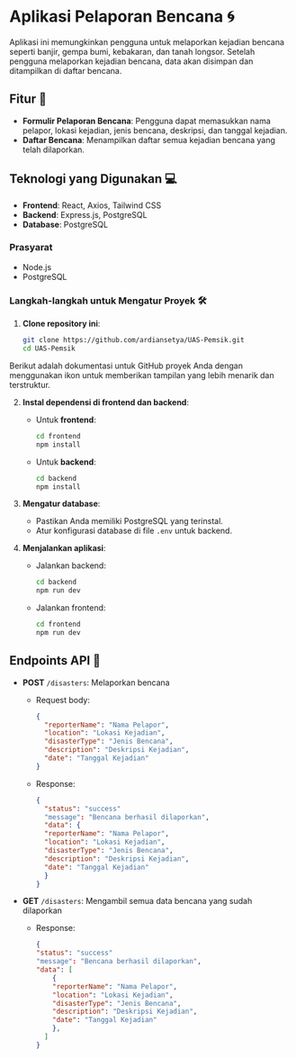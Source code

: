 # Aplikasi Pelaporan Bencana 🌀

Aplikasi ini memungkinkan pengguna untuk melaporkan kejadian bencana seperti banjir, gempa bumi, kebakaran, dan tanah longsor. Setelah pengguna melaporkan kejadian bencana, data akan disimpan dan ditampilkan di daftar bencana.

## Fitur 🔧
- **Formulir Pelaporan Bencana**: Pengguna dapat memasukkan nama pelapor, lokasi kejadian, jenis bencana, deskripsi, dan tanggal kejadian.
- **Daftar Bencana**: Menampilkan daftar semua kejadian bencana yang telah dilaporkan.

## Teknologi yang Digunakan 💻

- **Frontend**: React, Axios, Tailwind CSS
- **Backend**: Express.js, PostgreSQL
- **Database**: PostgreSQL

### Prasyarat

- Node.js
- PostgreSQL

### Langkah-langkah untuk Mengatur Proyek 🛠️

1. **Clone repository ini**:

   ```bash
   git clone https://github.com/ardiansetya/UAS-Pemsik.git
   cd UAS-Pemsik
Berikut adalah dokumentasi untuk GitHub proyek Anda dengan menggunakan ikon untuk memberikan tampilan yang lebih menarik dan terstruktur.

2. **Instal dependensi di frontend dan backend**:

   - Untuk **frontend**:
     ```bash
     cd frontend
     npm install
     ```

   - Untuk **backend**:
     ```bash
     cd backend
     npm install
     ```

3. **Mengatur database**:
   - Pastikan Anda memiliki PostgreSQL yang terinstal.
   - Atur konfigurasi database di file `.env` untuk backend.

4. **Menjalankan aplikasi**:
   - Jalankan backend:
     ```bash
     cd backend
     npm run dev
     ```
   - Jalankan frontend:
     ```bash
     cd frontend
     npm run dev
     ```

## Endpoints API 📡

- **POST** `/disasters`: Melaporkan bencana
  - Request body:
    ```json
    {
      "reporterName": "Nama Pelapor",
      "location": "Lokasi Kejadian",
      "disasterType": "Jenis Bencana",
      "description": "Deskripsi Kejadian",
      "date": "Tanggal Kejadian"
    }
    ```
  - Response:
    ```json
    {
      "status": "success"
      "message": "Bencana berhasil dilaporkan",
      "data": {
      "reporterName": "Nama Pelapor",
      "location": "Lokasi Kejadian",
      "disasterType": "Jenis Bencana",
      "description": "Deskripsi Kejadian",
      "date": "Tanggal Kejadian"
      }
    }
    ```

- **GET** `/disasters`: Mengambil semua data bencana yang sudah dilaporkan
  - Response:
    ```json
    {
    "status": "success"
    "message": "Bencana berhasil dilaporkan",
    "data": [
        {
        "reporterName": "Nama Pelapor",
        "location": "Lokasi Kejadian",
        "disasterType": "Jenis Bencana",
        "description": "Deskripsi Kejadian",
        "date": "Tanggal Kejadian"
        },
      ]
    }
    ```
